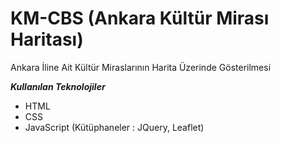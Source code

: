 # KM-CBS (Ankara Kültür Mirası Haritası)
Ankara İline Ait Kültür Miraslarının Harita Üzerinde Gösterilmesi

<b><i>Kullanılan Teknolojiler</i></b>
<ul>
  <li>HTML</li>
  <li>CSS</li>
  <li>JavaScript (Kütüphaneler : JQuery, Leaflet)</li>
</ul>
